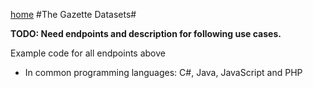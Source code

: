[home](../home.html)
#The Gazette Datasets#

**TODO: Need endpoints and description for following use cases.**

Example code for all endpoints above
- In common programming languages: C#, Java, JavaScript and PHP
